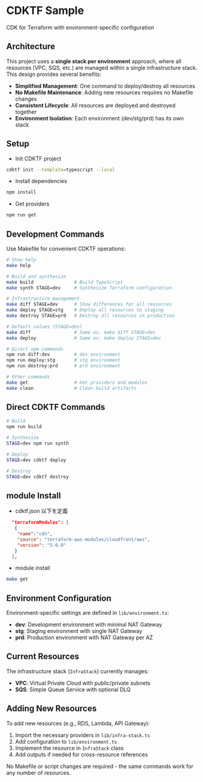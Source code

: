 # CDKTF Sample

CDK for Terraform with environment-specific configuration

## Architecture

This project uses a **single stack per environment** approach, where all resources (VPC, SQS, etc.) are managed within a single infrastructure stack. This design provides several benefits:

- **Simplified Management**: One command to deploy/destroy all resources
- **No Makefile Maintenance**: Adding new resources requires no Makefile changes
- **Consistent Lifecycle**: All resources are deployed and destroyed together
- **Environment Isolation**: Each environment (dev/stg/prd) has its own stack

## Setup

- Init CDKTF project

```sh
cdktf init --template=typescript --local
```

- Install dependencies

```sh
npm install
```

- Get providers

```sh
npm run get
```

## Development Commands

Use Makefile for convenient CDKTF operations:

```sh
# Show help
make help

# Build and synthesize
make build               # Build TypeScript
make synth STAGE=dev     # Synthesize Terraform configuration

# Infrastructure management
make diff STAGE=dev      # Show differences for all resources
make deploy STAGE=stg    # Deploy all resources to staging
make destroy STAGE=prd   # Destroy all resources in production

# Default values (STAGE=dev)
make diff                # Same as: make diff STAGE=dev
make deploy              # Same as: make deploy STAGE=dev

# Direct npm commands
npm run diff:dev         # dev environment
npm run deploy:stg       # stg environment
npm run destroy:prd      # prd environment

# Other commands
make get                 # Get providers and modules
make clean               # Clean build artifacts
```

## Direct CDKTF Commands

```sh
# Build
npm run build

# Synthesize
STAGE=dev npm run synth

# Deploy
STAGE=dev cdktf deploy

# Destroy
STAGE=dev cdktf destroy
```

## module Install

- cdktf.json
  以下を定義

```json
  "terraformModules": [
   {
    "name":"cdn",
    "source": "terraform-aws-modules/cloudfront/aws",
    "version": "5.0.0"
   }
  ],
```

- module install

```sh
make get
```

## Environment Configuration

Environment-specific settings are defined in `lib/environment.ts`:

- **dev**: Development environment with minimal NAT Gateway
- **stg**: Staging environment with single NAT Gateway
- **prd**: Production environment with NAT Gateway per AZ

## Current Resources

The infrastructure stack (`InfraStack`) currently manages:

- **VPC**: Virtual Private Cloud with public/private subnets
- **SQS**: Simple Queue Service with optional DLQ

## Adding New Resources

To add new resources (e.g., RDS, Lambda, API Gateway):

1. Import the necessary providers in `lib/infra-stack.ts`
2. Add configuration to `lib/environment.ts`
3. Implement the resource in `InfraStack` class
4. Add outputs if needed for cross-resource references

No Makefile or script changes are required - the same commands work for any number of resources.
